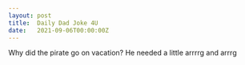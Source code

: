 ```yaml
---
layout: post
title:  Daily Dad Joke 4U
date:   2021-09-06T00:00:00Z
---
```

Why did the pirate go on vacation? He needed a little arrrrg and arrrg
